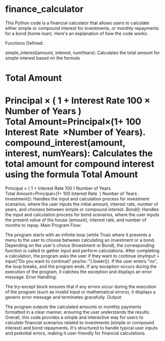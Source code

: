 # finance_calculator

This Python code is a financial calculator that allows users to calculate either simple or compound interest for investments, or monthly repayments for a bond (home loan). Here's an explanation of how the code works:

Functions Defined:

simple_interest(amount, interest, numYears): Calculates the total amount for simple interest based on the formula 

   Total Amount
   =
   Principal
   ×
   (
   1
   +
   Interest Rate
   100
   ×
   Number of Years
   )
   Total Amount=Principal×(1+ 
   100
   Interest Rate
   ​
    ×Number of Years).
compound_interest(amount, interest, numYears): Calculates the total amount for compound interest using the formula 
Total Amount
=
Principal
×
(
1
+
Interest Rate
100
)
Number of Years
Total Amount=Principal×(1+ 
100
Interest Rate
​
 ) 
Number of Years
 .
Investment(): Handles the input and calculation process for investment scenarios, where the user inputs the initial amount, interest rate, number of years, and chooses between simple or compound interest.
Bond(): Handles the input and calculation process for bond scenarios, where the user inputs the present value of the house (amount), interest rate, and number of months to repay.
Main Program Flow:

The program starts with an infinite loop (while True) where it presents a menu to the user to choose between calculating an investment or a bond.
Depending on the user's choice (Investment or Bond), the corresponding function is called to gather input and perform calculations.
After completing a calculation, the program asks the user if they want to continue (myInput = input("Do you want to continue? yes/no :").lower()). If the user enters "no", the loop breaks, and the program ends.
If any exception occurs during the execution of the program, it catches the exception and displays an error message.
Error Handling:

The try-except block ensures that if any errors occur during the execution of the program (such as invalid input or mathematical errors), it displays a generic error message and terminates gracefully.
Output:

The program outputs the calculated amounts or monthly payments formatted in a clear manner, ensuring the user understands the results.
Overall, this code provides a simple and interactive way for users to calculate financial scenarios related to investments (simple or compound interest) and bond repayments. It's structured to handle typical user inputs and potential errors, making it user-friendly for financial calculations.
